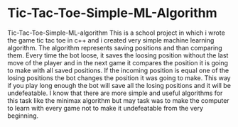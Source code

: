 # Tic-Tac-Toe-Simple-ML-Algorithm
Tic-Tac-Toe-Simple-ML-algorithm This is a school project in which i wrote the game tic tac toe in c++ and i created very simple machine learning algorithm.  The algorithm represents saving positions and than comparing them. Every time the bot loose, it saves the loosing position without the last move of the player and in the next game it compares the position it is going to make with all saved positions. If the incoming position is equal one of the losing positions the bot changes the position it was going to make. This way if you play long enough the bot will save all the losing positions and it will be undefeatable.  I know that there are more simple and useful algorithms for this task like the minimax algorithm but may task was to make the computer to learn with every game not to make it undefeatable from the very beginning.
